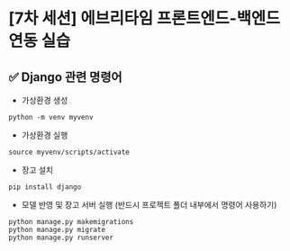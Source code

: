 # [7차 세션] 에브리타임 프론트엔드-백엔드 연동 실습

## ✅ Django 관련 명령어
- 가상환경 생성
```
python -m venv myvenv
```

- 가상환경 실행
```
source myvenv/scripts/activate
```

- 장고 설치
```
pip install django
```

- 모델 반영 및 장고 서버 실행 (반드시 프로젝트 폴더 내부에서 명령어 사용하기)
```
python manage.py makemigrations
python manage.py migrate
python manage.py runserver
```